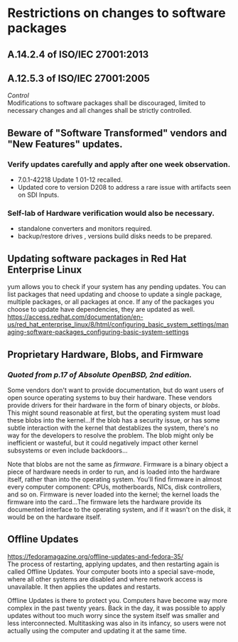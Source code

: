 # Restrictions on changes to software packages
## A.14.2.4 of ISO/IEC 27001:2013
## A.12.5.3 of ISO/IEC 27001:2005
<i>Control</i><br>
Modifications to software packages shall be discouraged, limited to necessary changes and all changes shall be strictly controlled.
## Beware of "Software Transformed" vendors and "New Features" updates. 
### Verify updates carefully and apply after one week observation.
- 7.0.1-42218 Update 1 01-12 recalled.
- Updated core to version D208 to address a rare issue with artifacts seen on SDI Inputs.
### Self-lab of Hardware verification would also be necessary. 
 - standalone converters and monitors required. 
 - backup/restore drives , versions build disks needs to be prepared.
## Updating software packages in Red Hat Enterprise Linux
yum allows you to check if your system has any pending updates. You can list packages that need updating and choose to update a single package, multiple packages, or all packages at once. If any of the packages you choose to update have dependencies, they are updated as well. <br>
https://access.redhat.com/documentation/en-us/red_hat_enterprise_linux/8/html/configuring_basic_system_settings/managing-software-packages_configuring-basic-system-settings
## Proprietary Hardware, Blobs, and Firmware
### <i>Quoted from p.17 of Absolute OpenBSD, 2nd edition.</i>
Some vendors don't want to provide documentation, but do want users of open source operating systems to buy their hardware. These vendors provide drivers for their hardware in the form of binary objects, or <i>blobs</i>. This might sound reasonable at first, but the operating system must load these blobs into the kernel...If the blob has a security issue, or has some subtle interaction with the kernel that destablizes the system, there's no way for the developers to resolve the problem. The blob might only be inefficient or wasteful, but it could negatively impact other kernel subsystems or even include backdoors...

Note that blobs are not the same as <i>firmware</i>. Firmware is a binary object a piece of hardware needs in order to run, and is loaded into the hardware itself, rather than into the operating system. You'll find firmware in almost every computer component: CPUs, motherboards, NICs, disk controllers, and so on. Firmware is never loaded into the kernel; the kernel loads the firmware into the card...The firmware lets the hardware provide its documented interface to the operating system, and if it wasn't on the disk, it would be on the hardware itself.
## Offline Updates
https://fedoramagazine.org/offline-updates-and-fedora-35/ <br>
The process of restarting, applying updates, and then restarting again is called Offline Updates. Your computer boots into a special save-mode, where all other systems are disabled and where network access is unavailable. It then applies the updates and restarts.

Offline Updates is there to protect you. Computers have become way more complex in the past twenty years. Back in the day, it was possible to apply updates without too much worry since the system itself was smaller and less interconnected. Multitasking was also in its infancy, so users were not actually using the computer and updating it at the same time.


